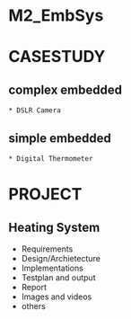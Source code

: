 # M2_EmbSys
# CASESTUDY
## complex embedded
    * DSLR Camera
## simple embedded
    * Digital Thermometer

# PROJECT
## Heating System
   * Requirements
   * Design/Archietecture
   * Implementations
   * Testplan and output
   * Report
   * Images and videos
   * others
